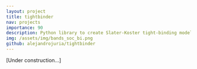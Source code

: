 ```yaml
---
layout: project
title: tightbinder
nav: projects
importance: 90
description: Python library to create Slater-Koster tight-binding models of materials.
img: /assets/img/bands_soc_bi.png
github: alejandrojuria/tightbinder
---
```


[Under construction...]